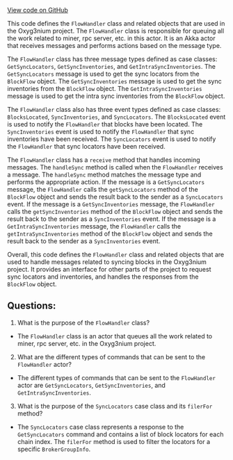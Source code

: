 [View code on GitHub](https://github.com/alephium/alephium/flow/src/main/scala/org/alephium/flow/handler/FlowHandler.scala)

This code defines the `FlowHandler` class and related objects that are used in the Oxyg3nium project. The `FlowHandler` class is responsible for queuing all the work related to miner, rpc server, etc. in this actor. It is an Akka actor that receives messages and performs actions based on the message type. 

The `FlowHandler` class has three message types defined as case classes: `GetSyncLocators`, `GetSyncInventories`, and `GetIntraSyncInventories`. The `GetSyncLocators` message is used to get the sync locators from the `BlockFlow` object. The `GetSyncInventories` message is used to get the sync inventories from the `BlockFlow` object. The `GetIntraSyncInventories` message is used to get the intra sync inventories from the `BlockFlow` object. 

The `FlowHandler` class also has three event types defined as case classes: `BlocksLocated`, `SyncInventories`, and `SyncLocators`. The `BlocksLocated` event is used to notify the `FlowHandler` that blocks have been located. The `SyncInventories` event is used to notify the `FlowHandler` that sync inventories have been received. The `SyncLocators` event is used to notify the `FlowHandler` that sync locators have been received. 

The `FlowHandler` class has a `receive` method that handles incoming messages. The `handleSync` method is called when the `FlowHandler` receives a message. The `handleSync` method matches the message type and performs the appropriate action. If the message is a `GetSyncLocators` message, the `FlowHandler` calls the `getSyncLocators` method of the `BlockFlow` object and sends the result back to the sender as a `SyncLocators` event. If the message is a `GetSyncInventories` message, the `FlowHandler` calls the `getSyncInventories` method of the `BlockFlow` object and sends the result back to the sender as a `SyncInventories` event. If the message is a `GetIntraSyncInventories` message, the `FlowHandler` calls the `getIntraSyncInventories` method of the `BlockFlow` object and sends the result back to the sender as a `SyncInventories` event.

Overall, this code defines the `FlowHandler` class and related objects that are used to handle messages related to syncing blocks in the Oxyg3nium project. It provides an interface for other parts of the project to request sync locators and inventories, and handles the responses from the `BlockFlow` object.
## Questions: 
 1. What is the purpose of the `FlowHandler` class?
- The `FlowHandler` class is an actor that queues all the work related to miner, rpc server, etc. in the Oxyg3nium project.

2. What are the different types of commands that can be sent to the `FlowHandler` actor?
- The different types of commands that can be sent to the `FlowHandler` actor are `GetSyncLocators`, `GetSyncInventories`, and `GetIntraSyncInventories`.

3. What is the purpose of the `SyncLocators` case class and its `filerFor` method?
- The `SyncLocators` case class represents a response to the `GetSyncLocators` command and contains a list of block locators for each chain index. The `filerFor` method is used to filter the locators for a specific `BrokerGroupInfo`.